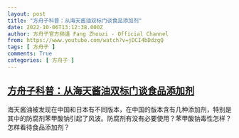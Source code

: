 ```yaml
---
layout: post
title: "方舟子科普：从海天酱油双标门谈食品添加剂"
date: 2022-10-06T13:12:38.000Z
author: 方舟子官方频道 Fang Zhouzi - Official Channel
from: https://www.youtube.com/watch?v=jDCI4bDdzgQ
tags: [ 方舟子 ]
comments: True
categories: [ 方舟子 ]
---
```

<!--1665061958000-->
[方舟子科普：从海天酱油双标门谈食品添加剂](https://www.youtube.com/watch?v=jDCI4bDdzgQ)
------

<div>
海天酱油被发现在中国和日本有不同版本，在中国的版本含有几种添加剂，特别是其中的防腐剂苯甲酸钠引起了风波。防腐剂有没有必要使用？苯甲酸钠毒性怎样？怎样看待食品添加剂？
</div>
